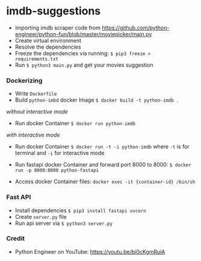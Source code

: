# imdb-suggestions

- Importing imdb scraper code from https://github.com/python-engineer/python-fun/blob/master/moviepicker/main.py
- Create virtual environment
- Resolve the dependencies
- Freeze the dependencies via running: `$ pip3 freeze > requirements.txt`
- Run `$ python3 main.py` and get your movies suggestion

### Dockerizing

- Write `Dockerfile`
- Build `python-imbd` docker Image `$ docker build -t python-imdb .`

_without interactive mode_
- Run docker Container `$ docker run python-imdb`

_with interactive mode_
- Run docker Container `$ docker run -t -i python-imdb` where `-t` is for terminal and `-i` for interactive mode

- Run fastapi docker Container and forward port 8000 to 8000: `$ docker run -p 8000:8000 python-fastapi`

- Access docker Container files: `docker exec -it {container-id} /bin/sh`


### Fast API

- Install dependencies `$ pip3 install fastapi uvcorn`
- Create `server.py` file
- Run api server via `$ python3 server.py`


### Credit

- Python Engineer on YouTube: https://youtu.be/bi0cKgmRuiA
